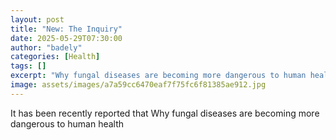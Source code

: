 ```yaml
---
layout: post
title: "New: The Inquiry"
date: 2025-05-29T07:30:00
author: "badely"
categories: [Health]
tags: []
excerpt: "Why fungal diseases are becoming more dangerous to human health"
image: assets/images/a7a59cc6470eaf7f75fc6f81385ae912.jpg
---
```


It has been recently reported that Why fungal diseases are becoming more dangerous to human health

